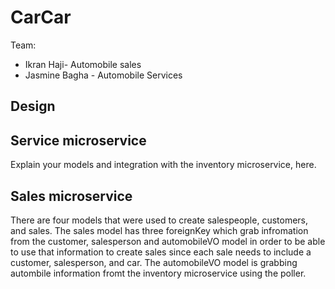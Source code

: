 # CarCar

Team:
* Ikran Haji- Automobile sales
* Jasmine Bagha - Automobile Services

## Design

## Service microservice

Explain your models and integration with the inventory
microservice, here.

## Sales microservice
There are four models that were used to create salespeople, customers, and sales. The sales model has three foreignKey which grab infromation from the customer, salesperson and automobileVO model in order to be able to use that information to create sales since each sale needs to include a customer, salesperson, and car. The automobileVO model is grabbing autombile information fromt the inventory microservice using the poller.
